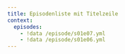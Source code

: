 ```yaml
---
title: Episodenliste mit Titelzeile
context:
  episodes:
    - !data /episode/s01e07.yml
    - !data /episode/s01e06.yml
---
```

